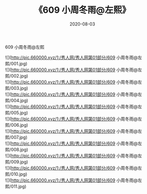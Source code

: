 ﻿---
layout: post
title:  《609 小周冬雨@左熙》
date:   2020-08-03
img: http://pic.660000.xyz/1:/秀人网/秀人网第01部分/609 小周冬雨@左熙/000.jpg
categories: [美女, 清纯, 唯美]
---

609 小周冬雨@左熙

  ![](http://pic.660000.xyz/1:/秀人网/秀人网第01部分/609 小周冬雨@左熙/001.jpg) <br> ![](http://pic.660000.xyz/1:/秀人网/秀人网第01部分/609 小周冬雨@左熙/002.jpg) <br> ![](http://pic.660000.xyz/1:/秀人网/秀人网第01部分/609 小周冬雨@左熙/003.jpg) <br> ![](http://pic.660000.xyz/1:/秀人网/秀人网第01部分/609 小周冬雨@左熙/004.jpg) <br> ![](http://pic.660000.xyz/1:/秀人网/秀人网第01部分/609 小周冬雨@左熙/005.jpg) <br> ![](http://pic.660000.xyz/1:/秀人网/秀人网第01部分/609 小周冬雨@左熙/006.jpg) <br> ![](http://pic.660000.xyz/1:/秀人网/秀人网第01部分/609 小周冬雨@左熙/007.jpg) <br> ![](http://pic.660000.xyz/1:/秀人网/秀人网第01部分/609 小周冬雨@左熙/008.jpg) <br> ![](http://pic.660000.xyz/1:/秀人网/秀人网第01部分/609 小周冬雨@左熙/009.jpg) <br> ![](http://pic.660000.xyz/1:/秀人网/秀人网第01部分/609 小周冬雨@左熙/010.jpg) <br> ![](http://pic.660000.xyz/1:/秀人网/秀人网第01部分/609 小周冬雨@左熙/011.jpg) <br>